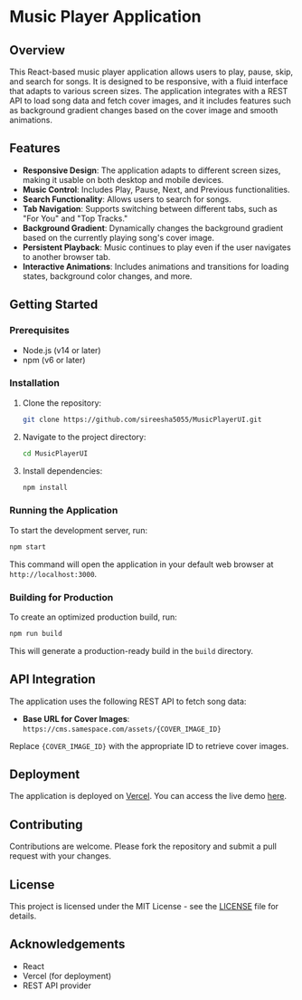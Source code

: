# Music Player Application

## Overview

This React-based music player application allows users to play, pause, skip, and search for songs. It is designed to be responsive, with a fluid interface that adapts to various screen sizes. The application integrates with a REST API to load song data and fetch cover images, and it includes features such as background gradient changes based on the cover image and smooth animations.

## Features

- **Responsive Design**: The application adapts to different screen sizes, making it usable on both desktop and mobile devices.
- **Music Control**: Includes Play, Pause, Next, and Previous functionalities.
- **Search Functionality**: Allows users to search for songs.
- **Tab Navigation**: Supports switching between different tabs, such as "For You" and "Top Tracks."
- **Background Gradient**: Dynamically changes the background gradient based on the currently playing song's cover image.
- **Persistent Playback**: Music continues to play even if the user navigates to another browser tab.
- **Interactive Animations**: Includes animations and transitions for loading states, background color changes, and more.

## Getting Started

### Prerequisites

- Node.js (v14 or later)
- npm (v6 or later)

### Installation

1. Clone the repository:

   ```bash
   git clone https://github.com/sireesha5055/MusicPlayerUI.git
   ```

2. Navigate to the project directory:

   ```bash
   cd MusicPlayerUI
   ```

3. Install dependencies:

   ```bash
   npm install
   ```

### Running the Application

To start the development server, run:

```bash
npm start
```

This command will open the application in your default web browser at `http://localhost:3000`.

### Building for Production

To create an optimized production build, run:

```bash
npm run build
```

This will generate a production-ready build in the `build` directory.

## API Integration

The application uses the following REST API to fetch song data:

- **Base URL for Cover Images**: `https://cms.samespace.com/assets/{COVER_IMAGE_ID}`

Replace `{COVER_IMAGE_ID}` with the appropriate ID to retrieve cover images.

## Deployment

The application is deployed on [Vercel](https://musicplayerapp-ashen.vercel.app/). You can access the live demo [here](https://musicplayerapp-ashen.vercel.app/).

## Contributing

Contributions are welcome. Please fork the repository and submit a pull request with your changes.

## License

This project is licensed under the MIT License - see the [LICENSE](LICENSE) file for details.

## Acknowledgements

- React
- Vercel (for deployment)
- REST API provider

